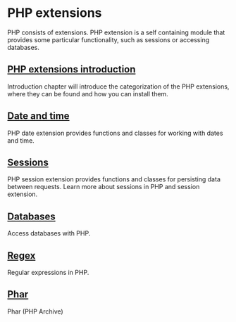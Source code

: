 # PHP extensions

PHP consists of extensions. PHP extension is a self containing module that
provides some particular functionality, such as sessions or accessing databases.

## [PHP extensions introduction](intro.md)

Introduction chapter will introduce the categorization of the PHP extensions,
where they can be found and how you can install them.

## [Date and time](date-time.md)

PHP date extension provides functions and classes for working with dates and
time.

## [Sessions](/php/ext/sessions)

PHP session extension provides functions and classes for persisting data between
requests. Learn more about sessions in PHP and session extension.

## [Databases](/php/ext/db)

Access databases with PHP.

## [Regex](regex.md)

Regular expressions in PHP.

## [Phar](phar.md)

Phar (PHP Archive)
